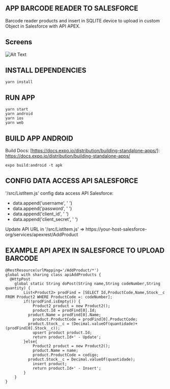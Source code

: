## APP BARCODE READER TO SALESFORCE
Barcode reader products and insert in SQLITE device to upload in custom Object in Salesforce with API APEX.

## Screens
![Alt Text](https://media.giphy.com/media/gkA9BN7UnoTyQkIJGf/giphy.gif)

## INSTALL DEPENDENCIES
```
yarn install
```

## RUN APP
```
yarn start
yarn android 
yarn ios
yarn web
```

## BUILD APP ANDROID
Build Docs: [https://docs.expo.io/distribution/building-standalone-apps/]: https://docs.expo.io/distribution/building-standalone-apps/
```
expo build:android -t apk
```


## CONFIG DATA ACCESS API SALESFORCE 
'/src/ListItem.js' config data access API Salesforce:
  - data.append('username', ' ')
  - data.append('password', ' ')
  - data.append('client_id', ' ')
  - data.append('client_secret', ' ')

Update API URL in '/src/ListItem.js' => https://your-host-salesforce-org/services/apexrest/AddProduct 

## EXAMPLE API APEX IN SALESFORCE TO UPLOAD BARCODE
```
@RestResource(urlMapping='/AddProduct/*')
global with sharing class apiAddProducts {
  @HttpPost
    global static String doPost(String name,String codeNumber,String quantity) {
        List<Product2> prodFind = [SELECT Id,ProductCode,Name,Stock__c FROM Product2 WHERE ProductCode =: codeNumber];
        if(!prodFind.isEmpty()) {  
        	Product2 product = new Product2();
         	product.Id = prodFind[0].Id;
          product.Name = prodFind[0].Name;
        	product.ProductCode = prodFind[0].ProductCode;
          product.Stock__c = (Decimal.valueOf(quantidade)+(prodFind[0].Stock__c));
        	upsert product product.Id;
        	return product.Id+' - Update';
        }else{
         	Product2 product = new Product2();
        	product.Name = name;
        	product.ProductCode = codigo;
          product.Stock__c = Decimal.valueOf(quantidade);
        	insert product;
        	return product.Id+' - Insert';
        }
    }
}
```